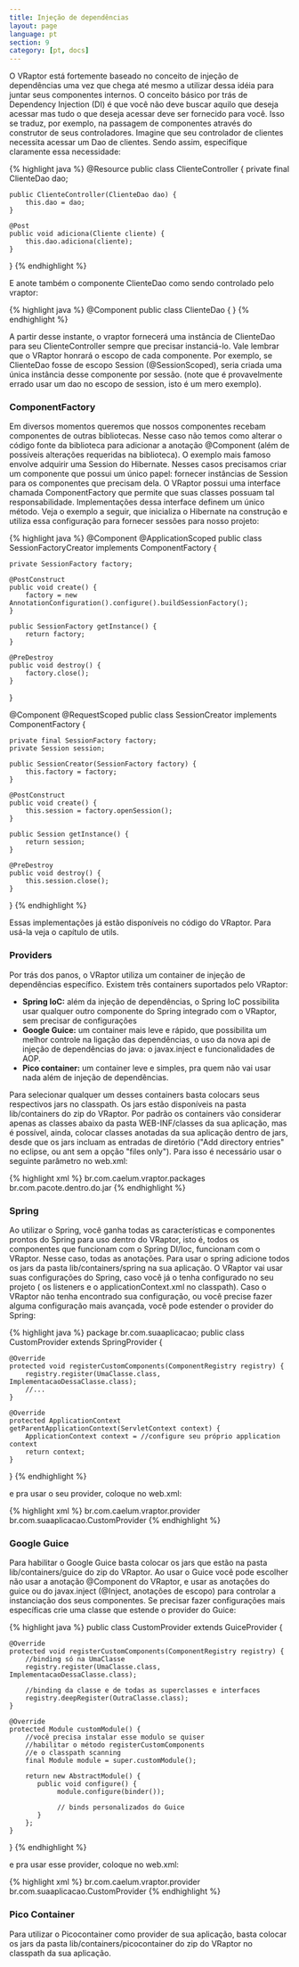 ```yaml
---
title: Injeção de dependências
layout: page
language: pt
section: 9
category: [pt, docs]
---
```


O VRaptor está fortemente baseado no conceito de injeção de dependências uma vez que chega até mesmo a utilizar dessa idéia para juntar seus componentes internos.
O conceito básico por trás de Dependency Injection (DI) é que você não deve buscar aquilo que deseja acessar mas tudo o que deseja acessar deve ser fornecido para você.
Isso se traduz, por exemplo, na passagem de componentes através do construtor de seus controladores. Imagine que seu controlador de clientes necessita acessar um Dao de clientes. Sendo assim, especifique claramente essa necessidade:

{% highlight java %}
@Resource
public class ClienteController {
    private final ClienteDao dao;
    
    public ClienteController(ClienteDao dao) {
        this.dao = dao;
    }

    @Post
    public void adiciona(Cliente cliente) {
        this.dao.adiciona(cliente);
    }
    
}
{% endhighlight %}

E anote também o componente ClienteDao como sendo controlado pelo vraptor:

{% highlight java %}
@Component
public class ClienteDao {
}
{% endhighlight %}

A partir desse instante, o vraptor fornecerá uma instância de ClienteDao para seu ClienteController sempre que precisar instanciá-lo. Vale lembrar que o VRaptor honrará o escopo de cada componente. Por exemplo, se ClienteDao fosse de escopo Session (@SessionScoped), seria criada uma única instância desse componente por sessão. (note que é provavelmente errado usar um dao no escopo de session, isto é um mero exemplo).

<h3>ComponentFactory</h3>

Em diversos momentos queremos que nossos componentes recebam componentes de outras bibliotecas. Nesse caso não temos como alterar o código fonte da biblioteca para adicionar a anotação @Component (além de possíveis alterações requeridas na biblioteca).
O exemplo mais famoso envolve adquirir uma Session do Hibernate. Nesses casos precisamos criar um componente que possui um único papel: fornecer instâncias de Session para os componentes que precisam dela.
O VRaptor possui uma interface chamada ComponentFactory que permite que suas classes possuam tal responsabilidade. Implementações dessa interface definem um único método. Veja o exemplo a seguir, que inicializa o Hibernate na construção e utiliza essa configuração para fornecer sessões para nosso projeto:

{% highlight java %}
@Component
@ApplicationScoped
public class SessionFactoryCreator implements ComponentFactory<SessionFactory> {

    private SessionFactory factory;
    
    @PostConstruct
    public void create() {
        factory = new AnnotationConfiguration().configure().buildSessionFactory();
    }
    
    public SessionFactory getInstance() {
        return factory;
    }
    
    @PreDestroy
    public void destroy() {
        factory.close();
    }
    
}

@Component
@RequestScoped
public class SessionCreator implements ComponentFactory<Session> {

    private final SessionFactory factory;
    private Session session;

    public SessionCreator(SessionFactory factory) {
        this.factory = factory;
    }

    @PostConstruct
    public void create() {
        this.session = factory.openSession();
    }

    public Session getInstance() {
        return session;
    }

    @PreDestroy
    public void destroy() {
        this.session.close();
    }
}
{% endhighlight %}

Essas implementações já estão disponíveis no código do VRaptor. Para usá-la veja o capítulo de utils.

<h3>Providers</h3>

Por trás dos panos, o VRaptor utiliza um container de injeção de dependências específico. Existem três containers suportados pelo VRaptor:

<ul>
<li><strong>Spring IoC:</strong> além da injeção de dependências, o Spring IoC possibilita usar qualquer outro componente do Spring integrado com o VRaptor, sem precisar de configurações</li>

<li><strong>Google Guice:</strong> um container mais leve e rápido, que possibilita um melhor controle na ligação das dependências, o uso da nova api de injeção de dependências do java: o javax.inject e funcionalidades de AOP.</li>

<li><strong>Pico container:</strong> um container leve e simples, pra quem não vai usar nada além de injeção de dependências.</li>
</ul>

Para selecionar qualquer um desses containers basta colocars seus respectivos jars no classpath. Os jars estão disponíveis na pasta lib/containers do zip do VRaptor.
Por padrão os containers vão considerar apenas as classes abaixo da pasta WEB-INF/classes da sua aplicação, mas é possível, ainda, colocar classes anotadas da sua aplicação dentro de jars, desde que os jars incluam as entradas de diretório ("Add directory entries" no eclipse, ou ant sem a opção "files only"). Para isso é necessário usar o seguinte parâmetro no web.xml:

{% highlight xml %}
<context-param>
    <param-name>br.com.caelum.vraptor.packages</param-name>
    <param-value>br.com.pacote.dentro.do.jar</param-value>
</context-param>
{% endhighlight %}

<h3>Spring</h3>

Ao utilizar o Spring, você ganha todas as características e componentes prontos do Spring para uso dentro do VRaptor, isto é, todos os componentes que funcionam com o Spring DI/Ioc, funcionam com o VRaptor. Nesse caso, todas as anotações.
Para usar o spring adicione todos os jars da pasta lib/containers/spring na sua aplicação.
O VRaptor vai usar suas configurações do Spring, caso você já o tenha configurado no seu projeto ( os listeners e o applicationContext.xml no classpath). Caso o VRaptor não tenha encontrado sua configuração, ou você precise fazer alguma configuração mais avançada, você pode estender o provider do Spring:

{% highlight java %}
package br.com.suaaplicacao;
public class CustomProvider extends SpringProvider {

    @Override
    protected void registerCustomComponents(ComponentRegistry registry) {
        registry.register(UmaClasse.class, ImplementacaoDessaClasse.class);
        //...
    }

    @Override
    protected ApplicationContext getParentApplicationContext(ServletContext context) {
        ApplicationContext context = //configure seu próprio application context
        return context;
    }
}
{% endhighlight %}

e pra usar o seu provider, coloque no web.xml:

{% highlight xml %}
<context-param>
    <param-name>br.com.caelum.vraptor.provider</param-name>
    <param-value>br.com.suaaplicacao.CustomProvider</param-value>
</context-param>
{% endhighlight %}

<h3>Google Guice</h3>

Para habilitar o Google Guice basta colocar os jars que estão na pasta lib/containers/guice do zip do VRaptor.
Ao usar o Guice você pode escolher não usar a anotação @Component do VRaptor, e usar as anotações do guice ou do javax.inject (@Inject, anotações de escopo) para controlar a instanciação dos seus componentes.
Se precisar fazer configurações mais específicas crie uma classe que estende o provider do Guice:

{% highlight java %}
public class CustomProvider extends GuiceProvider {

    @Override
    protected void registerCustomComponents(ComponentRegistry registry) {
        //binding só na UmaClasse
        registry.register(UmaClasse.class, ImplementacaoDessaClasse.class);
         
        //binding da classe e de todas as superclasses e interfaces
        registry.deepRegister(OutraClasse.class); 
    }
    
    @Override
    protected Module customModule() {
        //você precisa instalar esse modulo se quiser
        //habilitar o método registerCustomComponents
        //e o classpath scanning
        final Module module = super.customModule(); 
        
        return new AbstractModule() {
           public void configure() {
                module.configure(binder());
                
                // binds personalizados do Guice
           }
        };
    }
}
{% endhighlight %}

e pra usar esse provider, coloque no web.xml:

{% highlight xml %}
<context-param>
    <param-name>br.com.caelum.vraptor.provider</param-name>
    <param-value>br.com.suaaplicacao.CustomProvider</param-value>
</context-param>
{% endhighlight %}

<h3>Pico Container</h3>

Para utilizar o Picocontainer como provider de sua aplicação, basta colocar os jars da pasta lib/containers/picocontainer do zip do VRaptor no classpath da sua aplicação.
